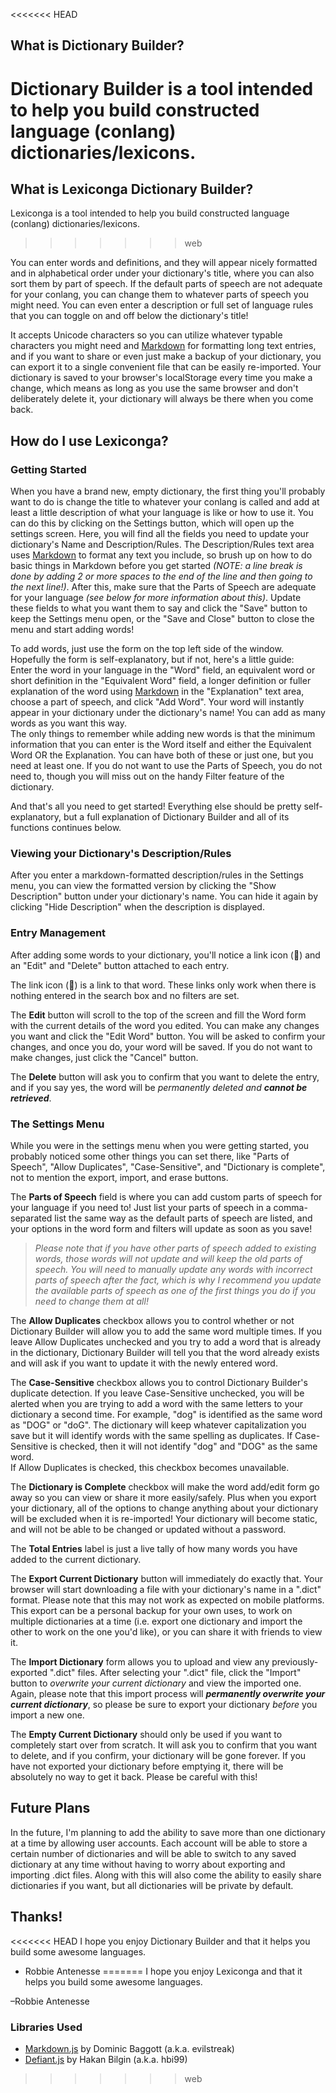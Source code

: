 <<<<<<< HEAD
## What is Dictionary Builder?
Dictionary Builder is a tool intended to help you build constructed language (conlang) dictionaries/lexicons.
=======
## What is Lexiconga Dictionary Builder?
Lexiconga is a tool intended to help you build constructed language (conlang) dictionaries/lexicons.
>>>>>>> web

You can enter words and definitions, and they will appear nicely formatted and in alphabetical order under your dictionary's title, where you can also sort them by part of speech. If the default parts of speech are not adequate for your conlang, you can change them to whatever parts of speech you might need. You can even enter a description or full set of language rules that you can toggle on and off below the dictionary's title!

It accepts Unicode characters so you can utilize whatever typable characters you might need and [Markdown](https://help.github.com/articles/markdown-basics/) for formatting long text entries, and if you want to share or even just make a backup of your dictionary, you can export it to a single convenient file that can be easily re-imported. Your dictionary is saved to your browser's localStorage every time you make a change, which means as long as you use the same browser and don't deliberately delete it, your dictionary will always be there when you come back.

## How do I use Lexiconga?

### Getting Started
When you have a brand new, empty dictionary, the first thing you'll probably want to do is change the title to whatever your conlang is called and add at least a little description of what your language is like or how to use it. You can do this by clicking on the Settings button, which will open up the settings screen. Here, you will find all the fields you need to update your dictionary's Name and Description/Rules. The Description/Rules text area uses [Markdown](https://help.github.com/articles/markdown-basics/) to format any text you include, so brush up on how to do basic things in Markdown before you get started _(NOTE: a line break is done by adding 2 or more spaces to the end of the line and then going to the next line!)_. After this, make sure that the Parts of Speech are adequate for your language _(see below for more information about this)_. Update these fields to what you want them to say and click the "Save" button to keep the Settings menu open, or the "Save and Close" button to close the menu and start adding words!

To add words, just use the form on the top left side of the window. Hopefully the form is self-explanatory, but if not, here's a little guide:  
Enter the word in your language in the "Word" field, an equivalent word or short definition in the "Equivalent Word" field, a longer definition or fuller explanation of the word using [Markdown](https://help.github.com/articles/markdown-basics/) in the "Explanation" text area, choose a part of speech, and click "Add Word". Your word will instantly appear in your dictionary under the dictionary's name! You can add as many words as you want this way.  
The only things to remember while adding new words is that the minimum information that you can enter is the Word itself and either the Equivalent Word OR the Explanation. You can have both of these or just one, but you need at least one. If you do not want to use the Parts of Speech, you do not need to, though you will miss out on the handy Filter feature of the dictionary.

And that's all you need to get started! Everything else should be pretty self-explanatory, but a full explanation of Dictionary Builder and all of its functions continues below.

### Viewing your Dictionary's Description/Rules
After you enter a markdown-formatted description/rules in the Settings menu, you can view the formatted version by clicking the "Show Description" button under your dictionary's name. You can hide it again by clicking "Hide Description" when the description is displayed.

### Entry Management
After adding some words to your dictionary, you'll notice a link icon (&#x1f517;) and an "Edit" and "Delete" button attached to each entry.

The link icon (&#x1f517;) is a link to that word. These links only work when there is nothing entered in the search box and no filters are set.

The **Edit** button will scroll to the top of the screen and fill the Word form with the current details of the word you edited. You can make any changes you want and click the "Edit Word" button. You will be asked to confirm your changes, and once you do, your word will be saved. If you do not want to make changes, just click the "Cancel" button.

The **Delete** button will ask you to confirm that you want to delete the entry, and if you say yes, the word will be _permanently deleted and **cannot be retrieved**_.

### The Settings Menu
While you were in the settings menu when you were getting started, you probably noticed some other things you can set there, like "Parts of Speech", "Allow Duplicates", "Case-Sensitive", and "Dictionary is complete", not to mention the export, import, and erase buttons.

The **Parts of Speech** field is where you can add custom parts of speech for your language if you need to! Just list your parts of speech in a comma-separated list the same way as the default parts of speech are listed, and your options in the word form and filters will update as soon as you save!  
>_Please note that if you have other parts of speech added to existing words, those words will not update and will keep the old parts of speech. You will need to manually update any words with incorrect parts of speech after the fact, which is why I recommend you update the available parts of speech as one of the first things you do if you need to change them at all!_

The **Allow Duplicates** checkbox allows you to control whether or not Dictionary Builder will allow you to add the same word multiple times. If you leave Allow Duplicates unchecked and you try to add a word that is already in the dictionary, Dictionary Builder will tell you that the word already exists and will ask if you want to update it with the newly entered word.

The **Case-Sensitive** checkbox allows you to control Dictionary Builder's duplicate detection. If you leave Case-Sensitive unchecked, you will be alerted when you are trying to add a word with the same letters to your dictionary a second time. For example, "dog" is identified as the same word as "DOG" or "doG". The dictionary will keep whatever capitalization you save but it will identify words with the same spelling as duplicates. If Case-Sensitive is checked, then it will not identify "dog" and "DOG" as the same word.  
If Allow Duplicates is checked, this checkbox becomes unavailable.

The **Dictionary is Complete** checkbox will make the word add/edit form go away so you can view or share it more easily/safely. Plus when you export your dictionary, all of the options to change anything about your dictionary will be excluded when it is re-imported! Your dictionary will become static, and will not be able to be changed or updated without a password.

The **Total Entries** label is just a live tally of how many words you have added to the current dictionary.

The **Export Current Dictionary** button will immediately do exactly that. Your browser will start downloading a file with your dictionary's name in a ".dict" format. Please note that this may not work as expected on mobile platforms. This export can be a personal backup for your own uses, to work on multiple dictionaries at a time (i.e. export one dictionary and import the other to work on the one you'd like), or you can share it with friends to view it.

The **Import Dictionary** form allows you to upload and view any previously-exported ".dict" files. After selecting your ".dict" file, click the "Import" button to _overwrite your current dictionary_ and view the imported one. Again, please note that this import process will _**permanently overwrite your current dictionary**_, so please be sure to export your dictionary _before_ you import a new one.

The **Empty Current Dictionary** should only be used if you want to completely start over from scratch. It will ask you to confirm that you want to delete, and if you confirm, your dictionary will be gone forever. If you have not exported your dictionary before emptying it, there will be absolutely no way to get it back. Please be careful with this!

## Future Plans
In the future, I'm planning to add the ability to save more than one dictionary at a time by allowing user accounts. Each account will be able to store a certain number of dictionaries and will be able to switch to any saved dictionary at any time without having to worry about exporting and importing .dict files. Along with this will also come the ability to easily share dictionaries if you want, but all dictionaries will be private by default.

## Thanks!
<<<<<<< HEAD
I hope you enjoy Dictionary Builder and that it helps you build some awesome languages.

- Robbie Antenesse
=======
I hope you enjoy Lexiconga and that it helps you build some awesome languages.

–Robbie Antenesse

### Libraries Used
* [Markdown.js](https://github.com/evilstreak/markdown-js) by Dominic Baggott (a.k.a. evilstreak)
* [Defiant.js](http://defiantjs.com) by Hakan Bilgin (a.k.a. hbi99)
>>>>>>> web
